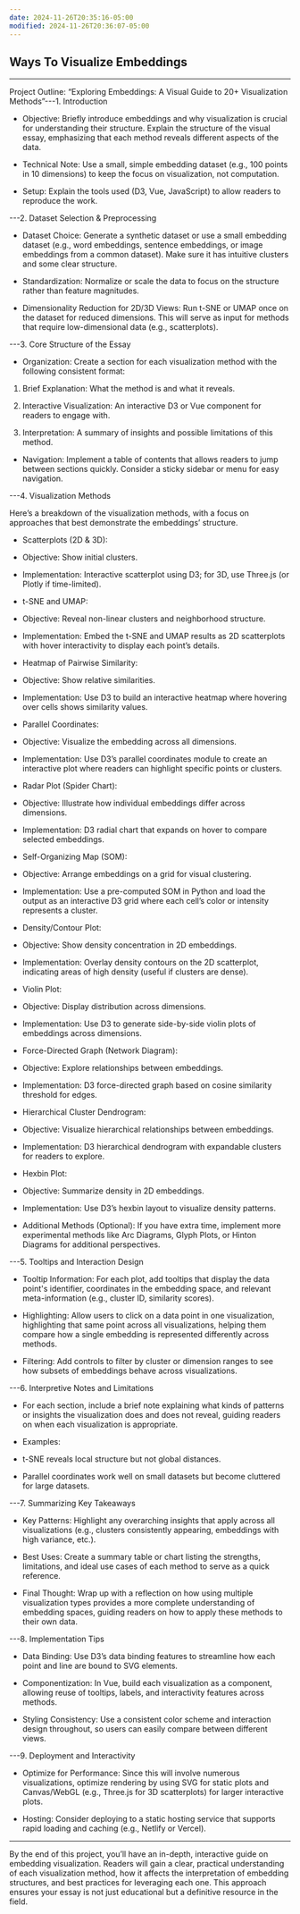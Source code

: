 ```yaml
---
date: 2024-11-26T20:35:16-05:00
modified: 2024-11-26T20:36:07-05:00
---
```


## Ways To Visualize Embeddings




---

Project Outline: “Exploring Embeddings: A Visual Guide to 20+ Visualization Methods”---1. Introduction

- Objective: Briefly introduce embeddings and why visualization is crucial for understanding their structure. Explain the structure of the visual essay, emphasizing that each method reveals different aspects of the data.

- Technical Note: Use a small, simple embedding dataset (e.g., 100 points in 10 dimensions) to keep the focus on visualization, not computation.

- Setup: Explain the tools used (D3, Vue, JavaScript) to allow readers to reproduce the work.

---2. Dataset Selection & Preprocessing

- Dataset Choice: Generate a synthetic dataset or use a small embedding dataset (e.g., word embeddings, sentence embeddings, or image embeddings from a common dataset). Make sure it has intuitive clusters and some clear structure.

- Standardization: Normalize or scale the data to focus on the structure rather than feature magnitudes.

- Dimensionality Reduction for 2D/3D Views: Run t-SNE or UMAP once on the dataset for reduced dimensions. This will serve as input for methods that require low-dimensional data (e.g., scatterplots).

---3. Core Structure of the Essay

- Organization: Create a section for each visualization method with the following consistent format:

1. Brief Explanation: What the method is and what it reveals.

1. Interactive Visualization: An interactive D3 or Vue component for readers to engage with.

1. Interpretation: A summary of insights and possible limitations of this method.

- Navigation: Implement a table of contents that allows readers to jump between sections quickly. Consider a sticky sidebar or menu for easy navigation.

---4. Visualization Methods

Here’s a breakdown of the visualization methods, with a focus on approaches that best demonstrate the embeddings’ structure.

- Scatterplots (2D & 3D):

- Objective: Show initial clusters.

- Implementation: Interactive scatterplot using D3; for 3D, use Three.js (or Plotly if time-limited).

- t-SNE and UMAP:

- Objective: Reveal non-linear clusters and neighborhood structure.

- Implementation: Embed the t-SNE and UMAP results as 2D scatterplots with hover interactivity to display each point’s details.

- Heatmap of Pairwise Similarity:

- Objective: Show relative similarities.

- Implementation: Use D3 to build an interactive heatmap where hovering over cells shows similarity values.

- Parallel Coordinates:

- Objective: Visualize the embedding across all dimensions.

- Implementation: Use D3’s parallel coordinates module to create an interactive plot where readers can highlight specific points or clusters.

- Radar Plot (Spider Chart):

- Objective: Illustrate how individual embeddings differ across dimensions.

- Implementation: D3 radial chart that expands on hover to compare selected embeddings.

- Self-Organizing Map (SOM):

- Objective: Arrange embeddings on a grid for visual clustering.

- Implementation: Use a pre-computed SOM in Python and load the output as an interactive D3 grid where each cell’s color or intensity represents a cluster.

- Density/Contour Plot:

- Objective: Show density concentration in 2D embeddings.

- Implementation: Overlay density contours on the 2D scatterplot, indicating areas of high density (useful if clusters are dense).

- Violin Plot:

- Objective: Display distribution across dimensions.

- Implementation: Use D3 to generate side-by-side violin plots of embeddings across dimensions.

- Force-Directed Graph (Network Diagram):

- Objective: Explore relationships between embeddings.

- Implementation: D3 force-directed graph based on cosine similarity threshold for edges.

- Hierarchical Cluster Dendrogram:

- Objective: Visualize hierarchical relationships between embeddings.

- Implementation: D3 hierarchical dendrogram with expandable clusters for readers to explore.

- Hexbin Plot:

- Objective: Summarize density in 2D embeddings.

- Implementation: Use D3’s hexbin layout to visualize density patterns.

- Additional Methods (Optional): If you have extra time, implement more experimental methods like Arc Diagrams, Glyph Plots, or Hinton Diagrams for additional perspectives.

---5. Tooltips and Interaction Design

- Tooltip Information: For each plot, add tooltips that display the data point's identifier, coordinates in the embedding space, and relevant meta-information (e.g., cluster ID, similarity scores).

- Highlighting: Allow users to click on a data point in one visualization, highlighting that same point across all visualizations, helping them compare how a single embedding is represented differently across methods.

- Filtering: Add controls to filter by cluster or dimension ranges to see how subsets of embeddings behave across visualizations.

---6. Interpretive Notes and Limitations

- For each section, include a brief note explaining what kinds of patterns or insights the visualization does and does not reveal, guiding readers on when each visualization is appropriate.

- Examples:

- t-SNE reveals local structure but not global distances.

- Parallel coordinates work well on small datasets but become cluttered for large datasets.

---7. Summarizing Key Takeaways

- Key Patterns: Highlight any overarching insights that apply across all visualizations (e.g., clusters consistently appearing, embeddings with high variance, etc.).

- Best Uses: Create a summary table or chart listing the strengths, limitations, and ideal use cases of each method to serve as a quick reference.

- Final Thought: Wrap up with a reflection on how using multiple visualization types provides a more complete understanding of embedding spaces, guiding readers on how to apply these methods to their own data.

---8. Implementation Tips

- Data Binding: Use D3’s data binding features to streamline how each point and line are bound to SVG elements.

- Componentization: In Vue, build each visualization as a component, allowing reuse of tooltips, labels, and interactivity features across methods.

- Styling Consistency: Use a consistent color scheme and interaction design throughout, so users can easily compare between different views.

---9. Deployment and Interactivity

- Optimize for Performance: Since this will involve numerous visualizations, optimize rendering by using SVG for static plots and Canvas/WebGL (e.g., Three.js for 3D scatterplots) for larger interactive plots.

- Hosting: Consider deploying to a static hosting service that supports rapid loading and caching (e.g., Netlify or Vercel).

---

By the end of this project, you’ll have an in-depth, interactive guide on embedding visualization. Readers will gain a clear, practical understanding of each visualization method, how it affects the interpretation of embedding structures, and best practices for leveraging each one. This approach ensures your essay is not just educational but a definitive resource in the field.